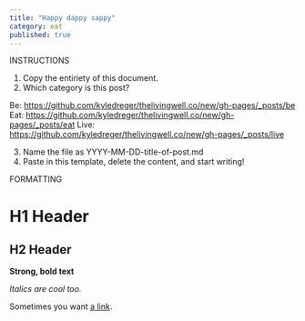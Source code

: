 ```yaml
---
title: "Happy dappy sappy"
category: eat
published: true
---
```


INSTRUCTIONS

1. Copy the entiriety of this document. 
2. Which category is this post? 

Be: https://github.com/kyledreger/thelivingwell.co/new/gh-pages/_posts/be
Eat: https://github.com/kyledreger/thelivingwell.co/new/gh-pages/_posts/eat
Live: https://github.com/kyledreger/thelivingwell.co/new/gh-pages/_posts/live

3. Name the file as YYYY-MM-DD-title-of-post.md
4. Paste in this template, delete the content, and start writing!

FORMATTING

# H1 Header

## H2 Header

**Strong, bold text**

_Italics are cool too._

Sometimes you want [a link](http://google.com).

